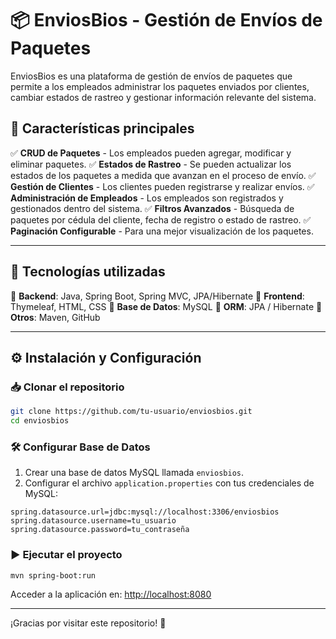 # 📦 EnviosBios - Gestión de Envíos de Paquetes

EnviosBios es una plataforma de gestión de envíos de paquetes que permite a los empleados administrar los paquetes enviados por clientes, cambiar estados de rastreo y gestionar información relevante del sistema.

## 🚀 Características principales

✅ **CRUD de Paquetes** - Los empleados pueden agregar, modificar y eliminar paquetes.
✅ **Estados de Rastreo** - Se pueden actualizar los estados de los paquetes a medida que avanzan en el proceso de envío.
✅ **Gestión de Clientes** - Los clientes pueden registrarse y realizar envíos.
✅ **Administración de Empleados** - Los empleados son registrados y gestionados dentro del sistema.
✅ **Filtros Avanzados** - Búsqueda de paquetes por cédula del cliente, fecha de registro o estado de rastreo.
✅ **Paginación Configurable** - Para una mejor visualización de los paquetes.

---

## 📌 Tecnologías utilizadas

🔹 **Backend**: Java, Spring Boot, Spring MVC, JPA/Hibernate
🔹 **Frontend**: Thymeleaf, HTML, CSS
🔹 **Base de Datos**: MySQL
🔹 **ORM**: JPA / Hibernate
🔹 **Otros**: Maven, GitHub

---

## ⚙️ Instalación y Configuración

### 📥 Clonar el repositorio
```bash
git clone https://github.com/tu-usuario/enviosbios.git
cd enviosbios
```

### 🛠️ Configurar Base de Datos
1. Crear una base de datos MySQL llamada `enviosbios`.
2. Configurar el archivo `application.properties` con tus credenciales de MySQL:
```properties
spring.datasource.url=jdbc:mysql://localhost:3306/enviosbios
spring.datasource.username=tu_usuario
spring.datasource.password=tu_contraseña
```

### ▶️ Ejecutar el proyecto
```bash
mvn spring-boot:run
```

Acceder a la aplicación en: [http://localhost:8080](http://localhost:8080)

---

¡Gracias por visitar este repositorio! 🎉

